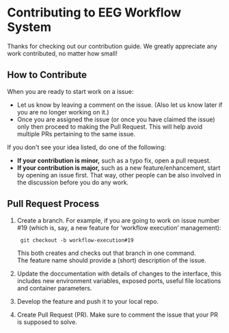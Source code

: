 # Contributing to EEG Workflow System

Thanks for checking out our contribution guide. We greatly appreciate any work contributed, no matter how small!

## How to Contribute
When you are ready to start work on a issue:

- Let us know by leaving a comment on the issue. (Also let us know later if you are no longer working on it.)
- Once you are assigned the issue (or once you have claimed the issue) only then proceed to making the Pull Request. This will help avoid multiple PRs pertaining to the same issue.

If you don't see your idea listed, do one of the following:
* **If your contribution is minor,** such as a typo fix, open a pull request.
* **If your contribution is major,** such as a new feature/enhancement, start by opening an issue first. That way, other people can be also involved in the discussion before you do any work.

## Pull Request Process

1. Create a branch. For example, if you are going to work on issue number #19 (which is, say, a new feature for ‘workflow execution’ management):

        git checkout -b workflow-execution#19

    This both creates and checks out that branch in one command.  
    The feature name should provide a (short) description of the issue.

2. Update the doccumentation with details of changes to the interface, this includes new environment variables, exposed ports, useful file locations and container parameters.
   
3. Develop the feature and push it to your local repo.
   
4. Create Pull Request (PR). Make sure to comment the issue that your PR is supposed to solve.
